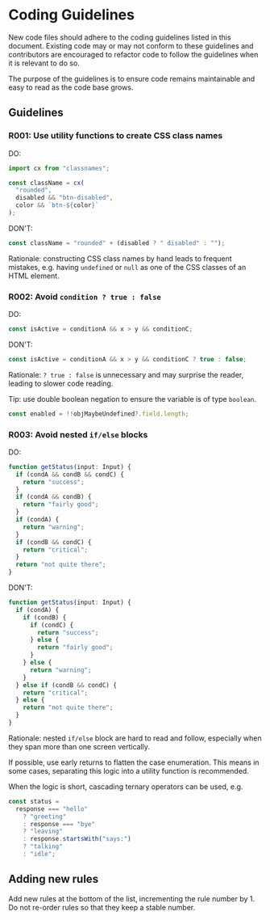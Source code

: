 # Coding Guidelines

New code files should adhere to the coding guidelines listed in this document.
Existing code may or may not conform to these guidelines and contributors are
encouraged to refactor code to follow the guidelines when it is relevant to do
so.

The purpose of the guidelines is to ensure code remains maintainable and easy to
read as the code base grows.

## Guidelines

### R001: Use utility functions to create CSS class names

DO:

```ts
import cx from "classnames";

const className = cx(
  "rounded",
  disabled && "btn-disabled",
  color && `btn-${color}`
);
```

DON'T:

```ts
const className = "rounded" + (disabled ? " disabled" : "");
```

Rationale: constructing CSS class names by hand leads to frequent mistakes, e.g.
having `undefined` or `null` as one of the CSS classes of an HTML element.

### R002: Avoid `condition ? true : false`

DO:

```ts
const isActive = conditionA && x > y && conditionC;
```

DON'T:

```ts
const isActive = conditionA && x > y && conditionC ? true : false;
```

Rationale: `? true : false` is unnecessary and may surprise the reader, leading
to slower code reading.

Tip: use double boolean negation to ensure the variable is of type `boolean`.

```ts
const enabled = !!objMaybeUndefined?.field.length;
```

### R003: Avoid nested `if/else` blocks

DO:

```ts
function getStatus(input: Input) {
  if (condA && condB && condC) {
    return "success";
  }
  if (condA && condB) {
    return "fairly good";
  }
  if (condA) {
    return "warning";
  }
  if (condB && condC) {
    return "critical";
  }
  return "not quite there";
}
```

DON'T:

```ts
function getStatus(input: Input) {
  if (condA) {
    if (condB) {
      if (condC) {
        return "success";
      } else {
        return "fairly good";
      }
    } else {
      return "warning";
    }
  } else if (condB && condC) {
    return "critical";
  } else {
    return "not quite there";
  }
}
```

Rationale: nested `if/else` block are hard to read and follow, especially when
they span more than one screen vertically.

If possible, use early returns to flatten the case enumeration. This means in
some cases, separating this logic into a utility function is recommended.

When the logic is short, cascading ternary operators can be used, e.g.

```ts
const status =
  response === "hello"
    ? "greeting"
    : response === "bye"
    ? "leaving"
    : response.startsWith("says:")
    ? "talking"
    : "idle";
```

## Adding new rules

Add new rules at the bottom of the list, incrementing the rule number by 1. Do
not re-order rules so that they keep a stable number.

